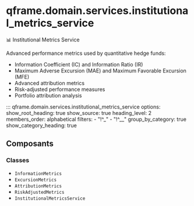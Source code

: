 # qframe.domain.services.institutional_metrics_service


📊 Institutional Metrics Service

Advanced performance metrics used by quantitative hedge funds:
- Information Coefficient (IC) and Information Ratio (IR)
- Maximum Adverse Excursion (MAE) and Maximum Favorable Excursion (MFE)
- Advanced attribution metrics
- Risk-adjusted performance measures
- Portfolio attribution analysis


::: qframe.domain.services.institutional_metrics_service
    options:
      show_root_heading: true
      show_source: true
      heading_level: 2
      members_order: alphabetical
      filters:
        - "!^_"
        - "!^__"
      group_by_category: true
      show_category_heading: true

## Composants

### Classes

- `InformationMetrics`
- `ExcursionMetrics`
- `AttributionMetrics`
- `RiskAdjustedMetrics`
- `InstitutionalMetricsService`

